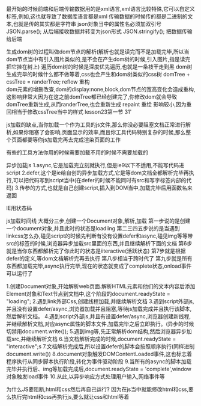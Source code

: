 最开始的时候前端和后端传输数据用的是xml语言,xml语言比较特殊,它可以自定义标签,例如<student><name></name></student>,这也就导致了数据库语言都是xml
传输数据的时候传的都是二进制的文本,也就是传的其实都是字符串
json对象当中的属性名必须加双引号
JSON.parse();       从后端接收数据并转变为json形式
JSON.stringify();   把数据传输给后端

生成dom树的过程叫做dom节点的解析(解析也就是读完而不是加载完毕,所以当dom节点当中有引入图片类似的,是不会在产生dom树的时候,引入图片,指是读完把它挂在树上)
遍历dom树的时候是深度优先遍历,也就是一条枝干走到黑
dom树生成完毕的时候什么都不做等着,css也会产生和dom树类似的css树
domTree + cssTree = randerTree;
reflow 重构   
    dom元素的增删改查,dom的display:none,block,dom节点的宽高变化会造成重构,这影响非常大因为在这之前domTree都已经创建完了,你修改dom就会导致domTree重新生成,从而randerTree,也会重新生成
repaint 重绘
    影响较小,因为重回相当于修改cssTree当中的样式
    lesson23第一节   31'    


js加载的缺点,当你加载一个作为工具的js文件,那么你没必要阻塞文档正常进行解析,如果你阻塞了会影响,页面显示的效率,而且你工具代码特别复杂的时候,那么整个页面都要等你js加载完再去完成渲染页面的工作

有些的工具方法你用的时候需要加载不用的时候不需要加载的

异步加载js 
   1.async,它是加载完立刻就执行,但是ie9以下不适用,不能写代码进script
   2.defer,这个是ie给自创的异步加载方式,它是等dom文档全都解析完毕再执行,可以把代码写到script当中(在defer的时候不能同时有src和写字标签内部的代码)
   3.传参的方式,也就是自己创建script,插入到DOM当中,加载完毕后用函数名来返回


IE用状态码



js加载时间线
大概分三步,创建一个Document对象,解析,加载
第一步说的是创建一个document对象,并且此时的状态是loadiing
第二三四五步说的是当遇到linkcss怎么办,碰见script的时候先判断有没有设置defer和async,碰见img等等带src的标签的时候,浏览器异步加载src里面的东西,并且继续解析下面的文档
第6步就是当你东西都解析完了你此时的状态是iiteractive(活跃状态)
第7步就是根据defer的定义,等dom文档解析完再去执行
第八步相当于跨时代了
第九步就是所有东西都加载完毕,async执行完毕,现在的状态就变成了complete状态,onload事件可以运行了


1.创建Document对象,开始解析web页面.解析HTML元素和他们的文本内容后添加Element对象和Text节点到文档中,这个阶段的document.readyState = "loading";
2.遇到link外部Css,创建线程加载,并继续解析文档
3.遇到script外部js,并且没有设置defer/async,浏览器加载并且阻塞,等待js加载完成并且执行该脚本,然后解析文档。
4.遇到script外部js,并且有设置defer/async,浏览器创建新线程,并继续解析文档,对应async属性的脚本文件,加载完毕之后立即执行。(异步的时候切禁用document.write());
5.遇到img等,先正常解析dom结构,然后浏览器异步加载src,并继续解析文档
6.当文档解析完成的时候,document.readyState = "interactive";s
7.文档解析完成后,所以设置defer的脚本会按照顺序执行(同样进制document.write())
8.document对象触发DOMContentLoaded事件,这也标志着程序执行从同步脚本执行阶段,转化为事件驱动阶段
9.当所有的async的脚本加载完毕并执行后、img等加载完成后,document.readyState = 'complete',window对象触发load事件
10.从此,以异步响应方式处理用户输入,网络事件等




为什么JS要阻断,html和css然后再自己运行?
因为在js当中就能修改html和css,要么执行完html和css再执行js,要么就让css和html等着
 
